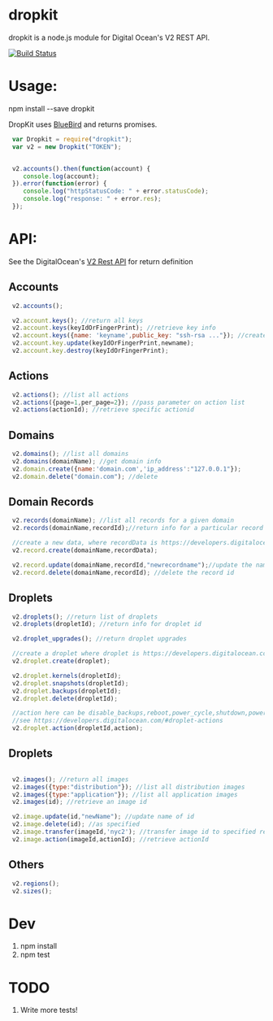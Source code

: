 dropkit
=======

dropkit is a node.js module for Digital Ocean's V2 REST API.

[![Build Status](https://travis-ci.org/wmira/dropkit.svg?branch=master)](https://travis-ci.org/wmira/dropkit)

# Usage:

npm install --save dropkit

DropKit uses [BlueBird](https://github.com/petkaantonov/bluebird) and returns promises.

```javascript
 var Dropkit = require("dropkit");
 var v2 = new Dropkit("TOKEN");


 v2.accounts().then(function(account) {
    console.log(account);
 }).error(function(error) {
    console.log("httpStatusCode: " + error.statusCode);
    console.log("response: " + error.res);
 });
```

# API:

See the DigitalOcean's [V2 Rest API](https://developers.digitalocean.com/#introduction) for return definition

## Accounts

```javascript
 v2.accounts();

 v2.account.keys(); //return all keys
 v2.account.keys(keyIdOrFingerPrint); //retrieve key info
 v2.account.keys({name: 'keyname',public_key: "ssh-rsa ..."}); //create a new key
 v2.account.key.update(keyIdOrFingerPrint,newname);
 v2.account.key.destroy(keyIdOrFingerPrint);


```

## Actions
```javascript
 v2.actions(); //list all actions
 v2.actions({page=1,per_page=2}); //pass parameter on action list
 v2.actions(actionId); //retrieve specific actionid

```
## Domains
```javascript
 v2.domains(); //list all domains
 v2.domains(domainName); //get domain info
 v2.domain.create({name:'domain.com','ip_address':"127.0.0.1"});
 v2.domain.delete("domain.com"); //delete
```

## Domain Records
```javascript
 v2.records(domainName); //list all records for a given domain
 v2.records(domainName,recordId);//return info for a particular record id

 //create a new data, where recordData is https://developers.digitalocean.com/#create-a-new-domain-record
 v2.record.create(domainName,recordData);

 v2.record.update(domainName,recordId,"newrecordname");//update the name of a record
 v2.record.delete(domainName,recordId); //delete the record id
```

## Droplets
```javascript
 v2.droplets(); //return list of droplets
 v2.droplets(dropletId); //return info for droplet id

 v2.droplet_upgrades(); //return droplet upgrades

 //create a droplet where droplet is https://developers.digitalocean.com/#create-a-new-droplet
 v2.droplet.create(droplet);

 v2.droplet.kernels(dropletId);
 v2.droplet.snapshots(dropletId);
 v2.droplet.backups(dropletId);
 v2.droplet.delete(dropletId);

 //action here can be disable_backups,reboot,power_cycle,shutdown,power_off,power_on,restore,password_reset ..etc
 //see https://developers.digitalocean.com/#droplet-actions
 v2.droplet.action(dropletId,action);

```
## Droplets
```javascript

 v2.images(); //return all images
 v2.images({type:"distribution"}); //list all distribution images
 v2.images({type:"application"}); //list all application images
 v2.images(id); //retrieve an image id

 v2.image.update(id,"newName"); //update name of id
 v2.image.delete(id); //as specified
 v2.image.transfer(imageId,'nyc2'); //transfer image id to specified region
 v2.image.action(imageId,actionId); //retrieve actionId

```

## Others
```javascript
 v2.regions();
 v2.sizes();
```

# Dev

1. npm install
2. npm test

# TODO

1. Write more tests!
